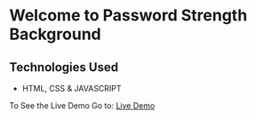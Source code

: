 # Welcome to Password Strength Background

## Technologies Used
- HTML, CSS & JAVASCRIPT

To See the Live Demo Go to: [Live Demo](https://pnsvn3035.github.io/password-strength-background/)
